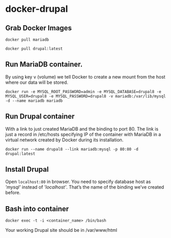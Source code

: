 # docker-drupal

## Grab Docker Images

`docker pull mariadb`

`docker pull drupal:latest`

## Run MariaDB container.
By using key v (volume) we tell Docker to create a new mount from the host where our data will be stored.

`docker run -e MYSQL_ROOT_PASSWORD=admin -e MYSQL_DATABASE=drupal8 -e MYSQL_USER=drupal8 -e MYSQL_PASSWORD=drupal8 -v mariadb:/var/lib/mysql -d --name mariadb mariadb`

## Run Drupal container
With a link to just created MariaDB and the binding to port 80. The link is just a record in /etc/hosts specifying IP of the container with MariaDB in a virtual network created by Docker during its installation.

`docker run --name drupal8 --link mariadb:mysql -p 80:80 -d drupal:latest`

## Install Drupal 
Open `localhost:80` in browser. You need to specify database host as *'mysql'* instead of *'localhost'*. That’s the name of the binding we’ve created before.

## Bash into container

`docker exec -t -i <container_name> /bin/bash`

Your working Drupal site should be in /var/www/html
